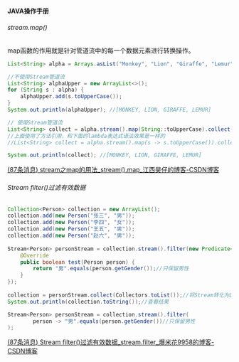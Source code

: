 #### JAVA操作手册

###### stream.map()

map函数的作用就是针对管道流中的每一个数据元素进行转换操作。

```java
List<String> alpha = Arrays.asList("Monkey", "Lion", "Giraffe", "Lemur");

//不使用Stream管道流
List<String> alphaUpper = new ArrayList<>();
for (String s : alpha) {
    alphaUpper.add(s.toUpperCase());
}
System.out.println(alphaUpper); //[MONKEY, LION, GIRAFFE, LEMUR]

// 使用Stream管道流
List<String> collect = alpha.stream().map(String::toUpperCase).collect(Collectors.toList());
//上面使用了方法引用，和下面的lambda表达式语法效果是一样的
//List<String> collect = alpha.stream().map(s -> s.toUpperCase()).collect(Collectors.toList());

System.out.println(collect); //[MONKEY, LION, GIRAFFE, LEMUR]

```

[(87条消息) stream之map的用法_stream().map_江西昊仔的博客-CSDN博客](https://blog.csdn.net/lyh1023812/article/details/121538987)

###### Stream filter()过滤有效数据

```java
Collection<Person> collection = new ArrayList();
collection.add(new Person("张三", "男"));
collection.add(new Person("李四", "女"));
collection.add(new Person("王五", "男"));
collection.add(new Person("赵六", "男"));
 
Stream<Person> personStream = collection.stream().filter(new Predicate<Person>() {
    @Override
    public boolean test(Person person) {
        return "男".equals(person.getGender());//只保留男性
    }
});
 
collection = personStream.collect(Collectors.toList());//将Stream转化为List
System.out.println(collection.toString());//查看结果
```

```java
Stream<Person> personStream = collection.stream().filter(
        person -> "男".equals(person.getGender())//只保留男性
);
```

[(87条消息) Stream filter()过滤有效数据_stream.filter_爆米花9958的博客-CSDN博客](https://blog.csdn.net/xuemengrui12/article/details/120361388)